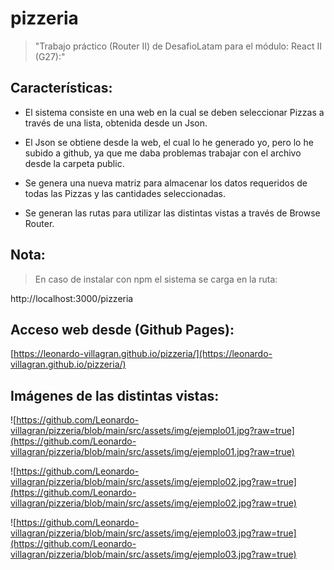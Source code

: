 # pizzeria

>"Trabajo práctico (Router II) de DesafioLatam para el módulo: React II (G27):"

## Características:

* El sistema consiste en una web en la cual se deben seleccionar Pizzas a través de una lista, obtenida desde un Json. 

* El Json se obtiene desde la web, el cual lo he generado yo, pero lo he subido a github, ya que me daba problemas trabajar con el archivo desde la carpeta public. 

* Se genera una nueva matriz para almacenar los datos requeridos de todas las Pizzas y las cantidades seleccionadas.

* Se generan las rutas para utilizar las distintas vistas a través de Browse Router.

## Nota: 

>En caso de instalar con npm el sistema se carga en la ruta: 

http://localhost:3000/pizzeria

## Acceso web desde (Github Pages):

[https://leonardo-villagran.github.io/pizzeria/](https://leonardo-villagran.github.io/pizzeria/)

## Imágenes de las distintas vistas:

![https://github.com/Leonardo-villagran/pizzeria/blob/main/src/assets/img/ejemplo01.jpg?raw=true](https://github.com/Leonardo-villagran/pizzeria/blob/main/src/assets/img/ejemplo01.jpg?raw=true)

![https://github.com/Leonardo-villagran/pizzeria/blob/main/src/assets/img/ejemplo02.jpg?raw=true](https://github.com/Leonardo-villagran/pizzeria/blob/main/src/assets/img/ejemplo02.jpg?raw=true)

![https://github.com/Leonardo-villagran/pizzeria/blob/main/src/assets/img/ejemplo03.jpg?raw=true](https://github.com/Leonardo-villagran/pizzeria/blob/main/src/assets/img/ejemplo03.jpg?raw=true)